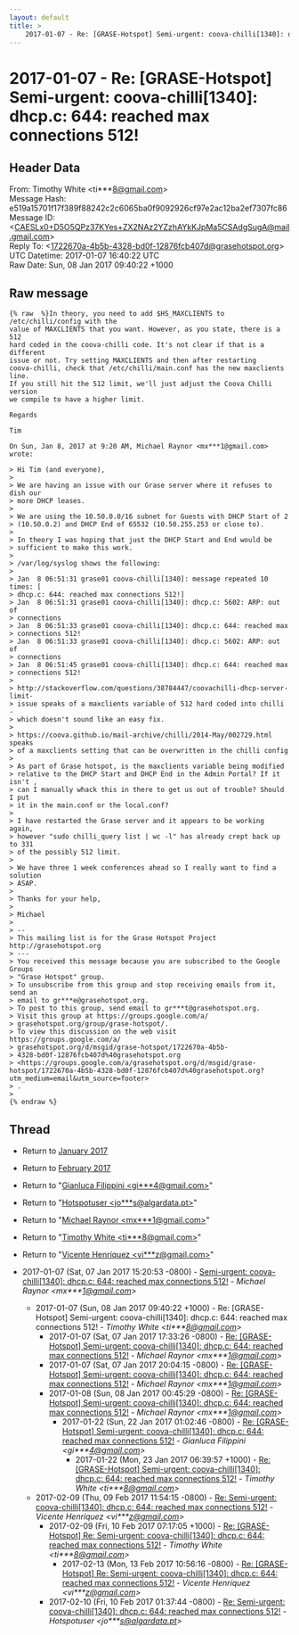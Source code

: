 ```yaml
---
layout: default
title: >
    2017-01-07 - Re: [GRASE-Hotspot] Semi-urgent: coova-chilli[1340]: dhcp.c: 644: reached max connections 512!
---
```


# 2017-01-07 - Re: [GRASE-Hotspot] Semi-urgent: coova-chilli[1340]: dhcp.c: 644: reached max connections 512!

## Header Data

From: Timothy White \<ti***8@gmail.com\><br>
Message Hash: e519a15701f17f389f88242c2c6065ba0f9092926cf97e2ac12ba2ef7307fc86<br>
Message ID: \<CAESLx0+D5O5QPz37KYes+ZX2NAz2YZzhAYkKJpMa5CSAdgSugA@mail.gmail.com\><br>
Reply To: \<1722670a-4b5b-4328-bd0f-12876fcb407d@grasehotspot.org\><br>
UTC Datetime: 2017-01-07 16:40:22 UTC<br>
Raw Date: Sun, 08 Jan 2017 09:40:22 +1000<br>

## Raw message

```
{% raw  %}In theory, you need to add $HS_MAXCLIENTS to /etc/chilli/config with the
value of MAXCLIENTS that you want. However, as you state, there is a 512
hard coded in the coova-chilli code. It's not clear if that is a different
issue or not. Try setting MAXCLIENTS and then after restarting
coova-chilli, check that /etc/chilli/main.conf has the new maxclients line.
If you still hit the 512 limit, we'll just adjust the Coova Chilli version
we compile to have a higher limit.

Regards

Tim

On Sun, Jan 8, 2017 at 9:20 AM, Michael Raynor <mx***1@gmail.com> wrote:

> Hi Tim (and everyone),
>
> We are having an issue with our Grase server where it refuses to dish our
> more DHCP leases.
>
> We are using the 10.50.0.0/16 subnet for Guests with DHCP Start of 2
> (10.50.0.2) and DHCP End of 65532 (10.50.255.253 or close to).
>
> In theory I was hoping that just the DHCP Start and End would be
> sufficient to make this work.
>
> /var/log/syslog shows the following:
>
> Jan  8 06:51:31 grase01 coova-chilli[1340]: message repeated 10 times: [
> dhcp.c: 644: reached max connections 512!]
> Jan  8 06:51:31 grase01 coova-chilli[1340]: dhcp.c: 5602: ARP: out of
> connections
> Jan  8 06:51:33 grase01 coova-chilli[1340]: dhcp.c: 644: reached max
> connections 512!
> Jan  8 06:51:33 grase01 coova-chilli[1340]: dhcp.c: 5602: ARP: out of
> connections
> Jan  8 06:51:45 grase01 coova-chilli[1340]: dhcp.c: 644: reached max
> connections 512!
>
> http://stackoverflow.com/questions/38784447/coovachilli-dhcp-server-limit-
> issue speaks of a maxclients variable of 512 hard coded into chilli -
> which doesn't sound like an easy fix.
>
> https://coova.github.io/mail-archive/chilli/2014-May/002729.html speaks
> of a maxclients setting that can be overwritten in the chilli config
>
> As part of Grase hotspot, is the maxclients variable being modified
> relative to the DHCP Start and DHCP End in the Admin Portal? If it isn't ,
> can I manually whack this in there to get us out of trouble? Should I put
> it in the main.conf or the local.conf?
>
> I have restarted the Grase server and it appears to be working again,
> however "sudo chilli_query list | wc -l" has already crept back up to 331
> of the possibly 512 limit.
>
> We have three 1 week conferences ahead so I really want to find a solution
> ASAP.
>
> Thanks for your help,
>
> Michael
>
> --
> This mailing list is for the Grase Hotspot Project http://grasehotspot.org
> ---
> You received this message because you are subscribed to the Google Groups
> "Grase Hotspot" group.
> To unsubscribe from this group and stop receiving emails from it, send an
> email to gr***e@grasehotspot.org.
> To post to this group, send email to gr***t@grasehotspot.org.
> Visit this group at https://groups.google.com/a/
> grasehotspot.org/group/grase-hotspot/.
> To view this discussion on the web visit https://groups.google.com/a/
> grasehotspot.org/d/msgid/grase-hotspot/1722670a-4b5b-
> 4328-bd0f-12876fcb407d%40grasehotspot.org
> <https://groups.google.com/a/grasehotspot.org/d/msgid/grase-hotspot/1722670a-4b5b-4328-bd0f-12876fcb407d%40grasehotspot.org?utm_medium=email&utm_source=footer>
> .
>
{% endraw %}
```

## Thread

+ Return to [January 2017](/archive/2017/01)
+ Return to [February 2017](/archive/2017/02)

+ Return to "[Gianluca Filippini <gi***4<span>@</span>gmail.com>](/authors/gi___4_at_gmail_com)"
+ Return to "[Hotspotuser <jo***s<span>@</span>algardata.pt>](/authors/jo___s_at_algardata_pt)"
+ Return to "[Michael Raynor <mx***1<span>@</span>gmail.com>](/authors/mx___1_at_gmail_com)"
+ Return to "[Timothy White <ti***8<span>@</span>gmail.com>](/authors/ti___8_at_gmail_com)"
+ Return to "[Vicente Henríquez <vi***z<span>@</span>gmail.com>](/authors/vi___z_at_gmail_com)"

+ 2017-01-07 (Sat, 07 Jan 2017 15:20:53 -0800) - [Semi-urgent: coova-chilli[1340]: dhcp.c: 644: reached max connections 512!](/archive/2017/01/5f67d239cdd051ff0bfec8535b60d0fa97e39e10b8f30aec852c7c3352ff3a0a) - _Michael Raynor \<mx***1@gmail.com\>_
  + 2017-01-07 (Sun, 08 Jan 2017 09:40:22 +1000) - Re: [GRASE-Hotspot] Semi-urgent: coova-chilli[1340]: dhcp.c: 644: reached max connections 512! - _Timothy White \<ti***8@gmail.com\>_
    + 2017-01-07 (Sat, 07 Jan 2017 17:33:26 -0800) - [Re: [GRASE-Hotspot] Semi-urgent: coova-chilli[1340]: dhcp.c: 644: reached max connections 512!](/archive/2017/01/9a5d7dc657c6032272ef73f43e1fda547572d87a994dfac876ac3468ddce32ec) - _Michael Raynor \<mx***1@gmail.com\>_
    + 2017-01-07 (Sat, 07 Jan 2017 20:04:15 -0800) - [Re: [GRASE-Hotspot] Semi-urgent: coova-chilli[1340]: dhcp.c: 644: reached max connections 512!](/archive/2017/01/ddd84ded4bc5d8a7fdca8101a68a2d1860790e0f5a6c4a753a88f1b9ee33a613) - _Michael Raynor \<mx***1@gmail.com\>_
    + 2017-01-08 (Sun, 08 Jan 2017 00:45:29 -0800) - [Re: [GRASE-Hotspot] Semi-urgent: coova-chilli[1340]: dhcp.c: 644: reached max connections 512!](/archive/2017/01/a9c0364fb95314351a1682d64826df5eaa04ca06040bec7621871857d5d413af) - _Michael Raynor \<mx***1@gmail.com\>_
      + 2017-01-22 (Sun, 22 Jan 2017 01:02:46 -0800) - [Re: [GRASE-Hotspot] Semi-urgent: coova-chilli[1340]: dhcp.c: 644: reached max connections 512!](/archive/2017/01/6975c44467f3dc4ff6166eeaff382e867d47c3e5757b0e37f04dfd2bfcd48380) - _Gianluca Filippini \<gi***4@gmail.com\>_
        + 2017-01-22 (Mon, 23 Jan 2017 06:39:57 +1000) - [Re: [GRASE-Hotspot] Semi-urgent: coova-chilli[1340]: dhcp.c: 644: reached max connections 512!](/archive/2017/01/aeda698be4a429b033952fe1ac79eff3994b04fca94405fc6673efb7401f9444) - _Timothy White \<ti***8@gmail.com\>_
  + 2017-02-09 (Thu, 09 Feb 2017 11:54:15 -0800) - [Re: Semi-urgent: coova-chilli[1340]: dhcp.c: 644: reached max connections 512!](/archive/2017/02/d377c29bf458ec5b3cf35921f3455ceb1fa360b109983374676010148b7be55f) - _Vicente Henríquez \<vi***z@gmail.com\>_
    + 2017-02-09 (Fri, 10 Feb 2017 07:17:05 +1000) - [Re: [GRASE-Hotspot] Re: Semi-urgent: coova-chilli[1340]: dhcp.c: 644: reached max connections 512!](/archive/2017/02/8b0a99fae72803b5f6233a7005e8c240f35df6da35cf91e1eeba1ce03837f9da) - _Timothy White \<ti***8@gmail.com\>_
      + 2017-02-13 (Mon, 13 Feb 2017 10:56:16 -0800) - [Re: [GRASE-Hotspot] Re: Semi-urgent: coova-chilli[1340]: dhcp.c: 644: reached max connections 512!](/archive/2017/02/f6f551db059616d4186112d1da27f435276cdb98585d368e39523f112c4e00a6) - _Vicente Henríquez \<vi***z@gmail.com\>_
    + 2017-02-10 (Fri, 10 Feb 2017 01:37:44 -0800) - [Re: Semi-urgent: coova-chilli[1340]: dhcp.c: 644: reached max connections 512!](/archive/2017/02/734dd729f394c487f5953191eb7f3e7d370fe85cb8509f584e02e535826c6b51) - _Hotspotuser \<jo***s@algardata.pt\>_

